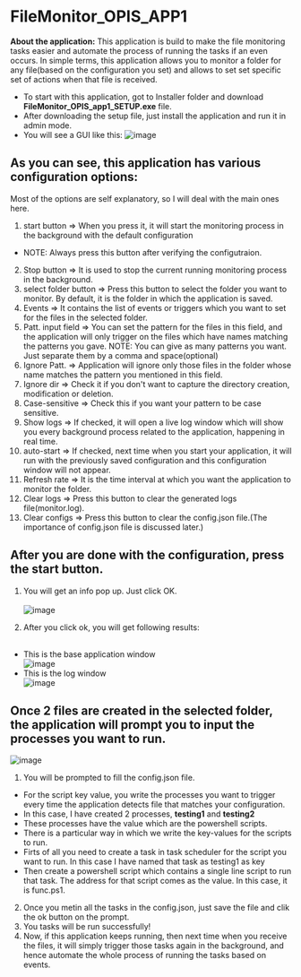 # FileMonitor_OPIS_APP1
<strong>About the application:</strong> This application is build to make the file monitoring tasks easier and automate the process of running the tasks if an even occurs. In simple terms, this application allows you to monitor a folder for any file(based on the configuration you set) and allows to set set specific set of actions when that file is received.

- To start with this application, got to Installer folder and download <b>FileMonitor_OPIS_app1_SETUP.exe</b> file. 
- After downloading the setup file, just install the application and run it in admin mode.
- You will see a GUI like this:
![image](https://user-images.githubusercontent.com/50429258/160334893-c0c8ad61-7d7a-4f0b-8388-1cea6fad7446.png)

## As you can see, this application has various configuration options:
Most of the options are self explanatory, so I will deal with the main ones here.
1. start button => When you press it, it will start the monitoring process in the background with the default configuration
  - NOTE: Always press this button after verifying the configutraion.
2. Stop button => It is used to stop the current running monitoring process in the background.
3. select folder button => Press this button to select the folder you want to monitor. By default, it is the folder in which the application is saved.
4. Events => It contains the list of events or triggers which you want to set for the files in the selected folder.
5. Patt. input field => You can set the pattern for the files in this field, and the application will only trigger on the files which have names matching the patterns you gave.
  NOTE: You can give as many patterns you want. Just separate them by a comma and space(optional)
6. Ignore Patt. => Application will ignore only those files in the folder whose name matches the pattern you mentioned in this field.
7. Ignore dir => Check it if you don't want to capture the directory creation, modification or deletion.
8. Case-sensitive => Check this if you want your pattern to be case sensitive.
9. Show logs => If checked, it will open a live log window which will show you every background process related to the application, happening in real time.
10. auto-start => If checked, next time when you start your application, it will run with the previously saved configuration and this configuration window will not appear.
11. Refresh rate => It is the time interval at which you want the application to monitor the folder.
12. Clear logs => Press this button to clear the generated logs file(monitor.log).
13. Clear configs => Press this button to clear the config.json file.(The importance of config.json file is discussed later.)

## After you are done with the configuration, press the start button.
1. You will get an info pop up. Just click OK.<br><br>
![image](https://user-images.githubusercontent.com/50429258/160337463-384997ee-3975-4123-a16f-7a3794fa18fa.png)

2. After you click ok, you will get following results:<br><br>
- This is the base application window<br>
![image](https://user-images.githubusercontent.com/50429258/160337738-e2a4be41-dd17-407c-8e85-b6eef1aa01c7.png)
- This is the log window<br>
![image](https://user-images.githubusercontent.com/50429258/160337898-22f1535d-4b8e-4662-8574-c4397a6e2197.png)

## Once 2 files are created in the selected folder, the application will prompt you to input the processes you want to run.

![image](https://user-images.githubusercontent.com/50429258/160338568-6d376aa7-f012-4e89-b582-2b32d0308e6a.png)

1. You will be prompted to fill the config.json file.
 - For the script key value, you write the processes you want to trigger every time the application detects file that matches your configuration. 
 - In this case, I have created 2 processes, <b>testing1</b> and <b> testing2 </b>
 - These processes have the value which are the powershell scripts.
 - There is a particular way in which we write the key-values for the scripts to run.
 - Firts of all you need to create a task in task scheduler for the script you want to run. In this case I have named that task as testing1 as key
 - Then create a powershell script which contains a single line script to run that task. The address for that script comes as the value. In this case, it is func.ps1.
2. Once you metin all the tasks in the config.json, just save the file and clik the ok button on the prompt.
3. You tasks will be run successfully!
4. Now, if this application keeps running, then next time when you receive the files, it will simply trigger those tasks again in the background, and hence automate the whole process of running the tasks based on events.


 
